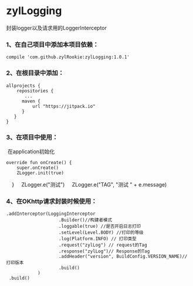 # zylLogging
封装logger以及请求用的LoggerInterceptor

### 1、在自己项目中添加本项目依赖：

    compile 'com.github.zylRookie:zylLogging:1.0.1'

### 2、在根目录中添加：

    allprojects {
        repositories {
           ...
          maven {
              url "https://jitpack.io"
          }
       }
    }
  
 ### 3、在项目中使用：
  在application初始化
  
    override fun onCreate() {
        super.onCreate()
        ZLogger.init(true)
      }
     ZLogger.e("测试")
     ZLogger.e("TAG", "测试 " + e.message)
    
 ### 4、在OKhttp请求封装时候使用：
 
    .addInterceptor(LoggingInterceptor
                        .Builder()//构建者模式
                        .loggable(true) //是否开启日志打印
                        .setLevel(Level.BODY) //打印的等级
                        .log(Platform.INFO) // 打印类型
                        .request("zylLog") // request的Tag
                        .response("zylLog")// Response的Tag
                        .addHeader("version", BuildConfig.VERSION_NAME)//打印版本
                        .build()
                )
     .build()
     
     
